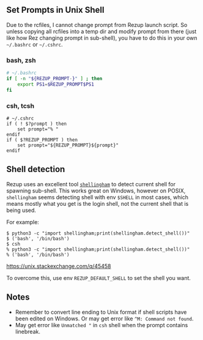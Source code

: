
## Set Prompts in Unix Shell

Due to the rcfiles, I cannot change prompt from Rezup launch script.
So unless copying all rcfiles into a temp dir and modify prompt from there (just like how Rez changing prompt in sub-shell), you have to do this in your own `~/.bashrc` or `~/.cshrc`.

### bash, zsh

```bash
# ~/.bashrc
if [ -n "${REZUP_PROMPT-}" ] ; then
    export PS1=$REZUP_PROMPT$PS1
fi
```

### csh, tcsh
```shell
# ~/.cshrc
if ( ! $?prompt ) then
    set prompt="% "
endif
if ( $?REZUP_PROMPT ) then
    set prompt="${REZUP_PROMPT}${prompt}"
endif
```

## Shell detection

Rezup uses an excellent tool [`shellingham`](https://github.com/sarugaku/shellingham/tree/1.3.1) to detect current shell for spawning sub-shell. This works great on Windows, however on POSIX, `shellingham` seems detecting shell with env `$SHELL` in most cases, which means mostly what you get is the login shell, not the current shell that is being used.

For example:

```shell
$ python3 -c "import shellingham;print(shellingham.detect_shell())"
$ ('bash', '/bin/bash')
$ csh
% python3 -c "import shellingham;print(shellingham.detect_shell())"
% ('bash', '/bin/bash')
```

https://unix.stackexchange.com/q/45458

To overcome this, use env `REZUP_DEFAULT_SHELL` to set the shell you want.

## Notes

* Remember to convert line ending to Unix format if shell scripts have been edited on Windows. Or may get error like `^M: Command not found`.
* May get error like `Unmatched "` in `csh` shell when the prompt contains linebreak.
